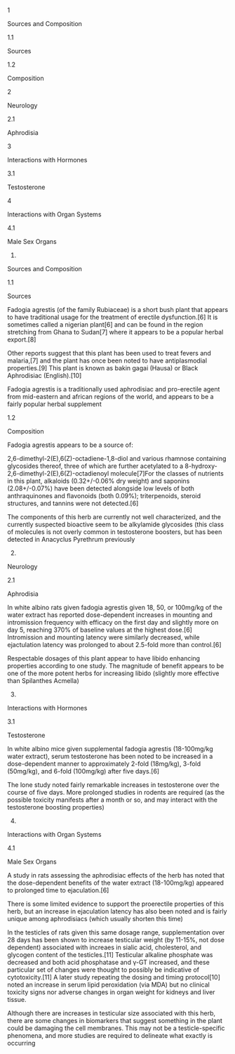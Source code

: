 1

Sources and Composition

1.1

Sources

1.2

Composition

2

Neurology

2.1

Aphrodisia

3

Interactions with Hormones

3.1

Testosterone

4

Interactions with Organ Systems

4.1

Male Sex Organs

1.

Sources and Composition

1.1

Sources

Fadogia agrestis (of the family Rubiaceae) is a short bush plant that appears to have traditional usage for the treatment of erectile dysfunction.[6] It is sometimes called a nigerian plant[6] and can be found in the region stretching from Ghana to Sudan[7] where it appears to be a popular herbal export.[8] 

Other reports suggest that this plant has been used to treat fevers and malaria,[7] and the plant has once been noted to have antiplasmodial properties.[9] This plant is known as bakin gagai (Hausa) or Black Aphrodisiac (English).[10]

Fadogia agrestis is a traditionally used aphrodisiac and pro-erectile agent from mid-eastern and african regions of the world, and appears to be a fairly popular herbal supplement

1.2

Composition

Fadogia agrestis appears to be a source of:

2,6-dimethyl-2(E),6(Z)-octadiene-1,8-diol and various rhamnose containing glycosides thereof, three of which are further acetylated to a 8-hydroxy-2,6-dimethyl-2(E),6(Z)-octadienoyl molecule[7]For the classes of nutrients in this plant, alkaloids (0.32+/-0.06% dry weight) and saponins (2.08+/-0.07%) have been detected alongside low levels of both anthraquinones and flavonoids (both 0.09%); triterpenoids, steroid structures, and tannins were not detected.[6]

The components of this herb are currently not well characterized, and the currently suspected bioactive seem to be alkylamide glycosides (this class of molecules is not overly common in testosterone boosters, but has been detected in Anacyclus Pyrethrum previously

2.

Neurology

2.1

Aphrodisia

In white albino rats given fadogia agrestis given 18, 50, or 100mg/kg of the water extract has reported dose-dependent increases in mounting and intromission frequency with efficacy on the first day and slightly more on day 5, reaching 370% of baseline values at the highest dose.[6] Intromission and mounting latency were similarly decreased, while ejactulation latency was prolonged to about 2.5-fold more than control.[6]

Respectable dosages of this plant appear to have libido enhancing properties according to one study. The magnitude of benefit appears to be one of the more potent herbs for increasing libido (slightly more effective than Spilanthes Acmella)

3.

Interactions with Hormones

3.1

Testosterone

In white albino mice given supplemental fadogia agrestis (18-100mg/kg water extract), serum testosterone has been noted to be increased in a dose-dependent manner to approximately 2-fold (18mg/kg), 3-fold (50mg/kg), and 6-fold (100mg/kg) after five days.[6]

The lone study noted fairly remarkable increases in testosterone over the course of five days. More prolonged studies in rodents are required (as the possible toxicity manifests after a month or so, and may interact with the testosterone boosting properties)

4.

Interactions with Organ Systems

4.1

Male Sex Organs

A study in rats assessing the aphrodisiac effects of the herb has noted that the dose-dependent benefits of the water extract (18-100mg/kg) appeared to prolonged time to ejaculation.[6]

There is some limited evidence to support the proerectile properties of this herb, but an increase in ejaculation latency has also been noted and is fairly unique among aphrodisiacs (which usually shorten this time)

In the testicles of rats given this same dosage range, supplementation over 28 days has been shown to increase testicular weight (by 11-15%, not dose dependent) associated with increaes in sialic acid, cholesterol, and glycogen content of the testicles.[11] Testicular alkaline phosphate was decreased and both acid
phosphatase and γ-GT increased, and these particular set of changes were thought to possibly be indicative of cytotoxicity.[11] A later study repeating the dosing and timing protocol[10] noted an increase in serum lipid peroxidation (via MDA) but no clinical toxicity signs nor adverse changes in organ weight for kidneys and liver tissue.

Although there are increases in testicular size associated with this herb, there are some changes in biomarkers that suggest something in the plant could be damaging the cell membranes. This may not be a testicle-specific phenomena, and more studies are required to delineate what exactly is occurring

